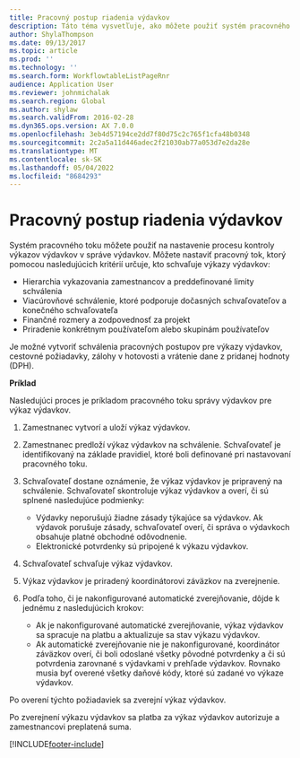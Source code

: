 ```yaml
---
title: Pracovný postup riadenia výdavkov
description: Táto téma vysvetľuje, ako môžete použiť systém pracovného toku v Microsoft Dynamics 365 Financie, aby ste nastavili proces kontroly pre výkazy výdavkov v riadení výdavkov.
author: ShylaThompson
ms.date: 09/13/2017
ms.topic: article
ms.prod: ''
ms.technology: ''
ms.search.form: WorkflowtableListPageRnr
audience: Application User
ms.reviewer: johnmichalak
ms.search.region: Global
ms.author: shylaw
ms.search.validFrom: 2016-02-28
ms.dyn365.ops.version: AX 7.0.0
ms.openlocfilehash: 3eb4d57194ce2dd7f80d75c2c765f1cfa48b0348
ms.sourcegitcommit: 2c2a5a11d446adec2f21030ab77a053d7e2da28e
ms.translationtype: MT
ms.contentlocale: sk-SK
ms.lasthandoff: 05/04/2022
ms.locfileid: "8684293"
---
```

# <a name="expense-management-workflow"></a>Pracovný postup riadenia výdavkov

Systém pracovného toku môžete použiť na nastavenie procesu kontroly výkazov výdavkov v správe výdavkov. Môžete nastaviť pracovný tok, ktorý pomocou nasledujúcich kritérií určuje, kto schvaľuje výkazy výdavkov:

- Hierarchia vykazovania zamestnancov a preddefinované limity schválenia
- Viacúrovňové schválenie, ktoré podporuje dočasných schvaľovateľov a konečného schvaľovateľa
- Finančné rozmery a zodpovednosť za projekt
- Priradenie konkrétnym používateľom alebo skupinám používateľov

Je možné vytvoriť schválenia pracovných postupov pre výkazy výdavkov, cestovné požiadavky, zálohy v hotovosti a vrátenie dane z pridanej hodnoty (DPH).

**Príklad**

Nasledujúci proces je príkladom pracovného toku správy výdavkov pre výkaz výdavkov.

1. Zamestnanec vytvorí a uloží výkaz výdavkov.
2. Zamestnanec predloží výkaz výdavkov na schválenie. Schvaľovateľ je identifikovaný na základe pravidiel, ktoré boli definované pri nastavovaní pracovného toku.
3. Schvaľovateľ dostane oznámenie, že výkaz výdavkov je pripravený na schválenie. Schvaľovateľ skontroluje výkaz výdavkov a overí, či sú splnené nasledujúce podmienky:

    - Výdavky neporušujú žiadne zásady týkajúce sa výdavkov. Ak výdavok porušuje zásady, schvaľovateľ overí, či správa o výdavkoch obsahuje platné obchodné odôvodnenie.
    - Elektronické potvrdenky sú pripojené k výkazu výdavkov.

4. Schvaľovateľ schvaľuje výkaz výdavkov.
5. Výkaz výdavkov je priradený koordinátorovi záväzkov na zverejnenie.
6. Podľa toho, či je nakonfigurované automatické zverejňovanie, dôjde k jednému z nasledujúcich krokov:

    - Ak je nakonfigurované automatické zverejňovanie, výkaz výdavkov sa spracuje na platbu a aktualizuje sa stav výkazu výdavkov.
    - Ak automatické zverejňovanie nie je nakonfigurované, koordinátor záväzkov overí, či boli odoslané všetky pôvodné potvrdenky a či sú potvrdenia zarovnané s výdavkami v prehľade výdavkov. Rovnako musia byť overené všetky daňové kódy, ktoré sú zadané vo výkaze výdavkov.

Po overení týchto požiadaviek sa zverejní výkaz výdavkov.

Po zverejnení výkazu výdavkov sa platba za výkaz výdavkov autorizuje a zamestnancovi preplatená suma.


[!INCLUDE[footer-include](../includes/footer-banner.md)]